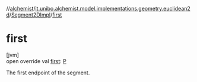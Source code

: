 //[alchemist](../../../index.md)/[it.unibo.alchemist.model.implementations.geometry.euclidean2d](../index.md)/[Segment2DImpl](index.md)/[first](first.md)

# first

[jvm]\
open override val [first](first.md): [P](index.md)

The first endpoint of the segment.
